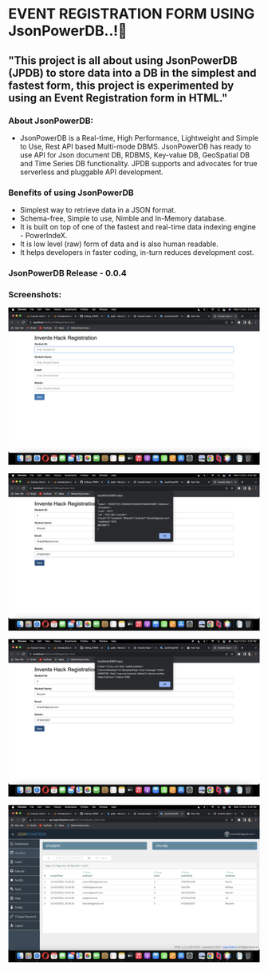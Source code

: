 # EVENT REGISTRATION FORM USING JsonPowerDB..!🌟


## "This project is all about using JsonPowerDB (JPDB) to store data into a DB in the simplest and fastest form, this project is experimented by using an Event Registration form in HTML." 

### About JsonPowerDB:

- JsonPowerDB is a Real-time, High Performance, Lightweight and Simple to Use, Rest API based Multi-mode DBMS. JsonPowerDB has ready to use API for Json document DB, RDBMS, Key-value DB, GeoSpatial DB and Time Series DB functionality. JPDB supports and advocates for true serverless and pluggable API development.

### Benefits of using JsonPowerDB

- Simplest way to retrieve data in a JSON format.
- Schema-free, Simple to use, Nimble and In-Memory database.
- It is built on top of one of the fastest and real-time data indexing engine - PowerIndeX.
- It is low level (raw) form of data and is also human readable.
- It helps developers in faster coding, in-turn reduces development cost.

### JsonPowerDB Release - 0.0.4

### Screenshots:

![Main Page](https://github.com/naren33611/JPDBReg/blob/050c45483387213d7431e32ee6702c7d4be45f1d/Assets/Main%20page.png)

![JsonStr data](https://github.com/naren33611/JPDBReg/blob/050c45483387213d7431e32ee6702c7d4be45f1d/Assets/JsonData.png)

![Json Response](https://github.com/naren33611/JPDBReg/blob/050c45483387213d7431e32ee6702c7d4be45f1d/Assets/ResponeStr.png)

![DB](https://github.com/naren33611/JPDBReg/blob/050c45483387213d7431e32ee6702c7d4be45f1d/Assets/DB.png)
